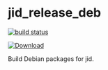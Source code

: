 # jid_release_deb

[![build status](https://gitlab.com/bpicode/jid_release_deb/badges/master/build.svg)](https://gitlab.com/bpicode/jid_release_deb/commits/master)

[ ![Download](https://api.bintray.com/packages/bpicode/jid_deb/jid/images/download.svg) ](https://bintray.com/bpicode/jid_deb/jid/_latestVersion)

Build Debian packages for jid.
